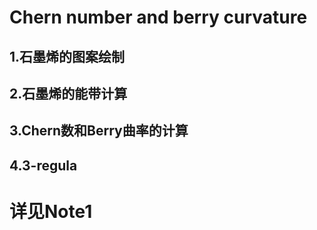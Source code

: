 # Chern number and berry curvature
## 1.石墨烯的图案绘制
## 2.石墨烯的能带计算
## 3.Chern数和Berry曲率的计算
## 4.3-regula
# 详见Note1